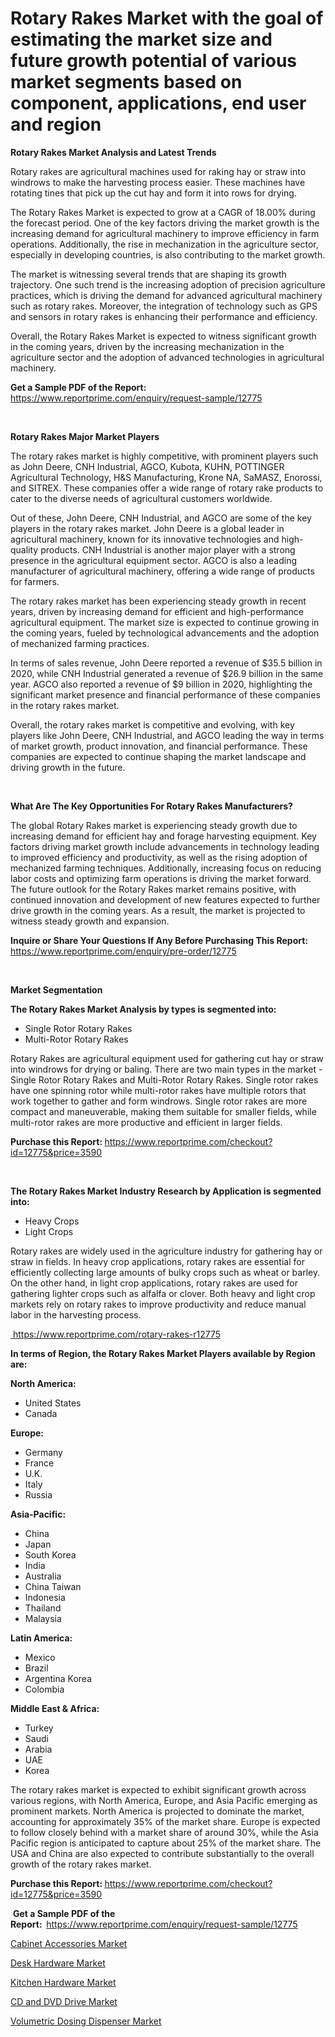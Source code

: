 <p><h1>Rotary Rakes Market with the goal of estimating the market size and future growth potential of various market segments based on component, applications, end user and region</h1></p><p><strong>Rotary Rakes Market Analysis and Latest Trends</strong></p>
<p><p>Rotary rakes are agricultural machines used for raking hay or straw into windrows to make the harvesting process easier. These machines have rotating tines that pick up the cut hay and form it into rows for drying.</p><p>The Rotary Rakes Market is expected to grow at a CAGR of 18.00% during the forecast period. One of the key factors driving the market growth is the increasing demand for agricultural machinery to improve efficiency in farm operations. Additionally, the rise in mechanization in the agriculture sector, especially in developing countries, is also contributing to the market growth.</p><p>The market is witnessing several trends that are shaping its growth trajectory. One such trend is the increasing adoption of precision agriculture practices, which is driving the demand for advanced agricultural machinery such as rotary rakes. Moreover, the integration of technology such as GPS and sensors in rotary rakes is enhancing their performance and efficiency.</p><p>Overall, the Rotary Rakes Market is expected to witness significant growth in the coming years, driven by the increasing mechanization in the agriculture sector and the adoption of advanced technologies in agricultural machinery.</p></p>
<p><strong>Get a Sample PDF of the Report:&nbsp;</strong> <a href="https://www.reportprime.com/enquiry/request-sample/12775">https://www.reportprime.com/enquiry/request-sample/12775</a></p>
<p>&nbsp;</p>
<p><strong>Rotary Rakes Major Market Players</strong></p>
<p><p>The rotary rakes market is highly competitive, with prominent players such as John Deere, CNH Industrial, AGCO, Kubota, KUHN, POTTINGER Agricultural Technology, H&S Manufacturing, Krone NA, SaMASZ, Enorossi, and SITREX. These companies offer a wide range of rotary rake products to cater to the diverse needs of agricultural customers worldwide.</p><p>Out of these, John Deere, CNH Industrial, and AGCO are some of the key players in the rotary rakes market. John Deere is a global leader in agricultural machinery, known for its innovative technologies and high-quality products. CNH Industrial is another major player with a strong presence in the agricultural equipment sector. AGCO is also a leading manufacturer of agricultural machinery, offering a wide range of products for farmers.</p><p>The rotary rakes market has been experiencing steady growth in recent years, driven by increasing demand for efficient and high-performance agricultural equipment. The market size is expected to continue growing in the coming years, fueled by technological advancements and the adoption of mechanized farming practices.</p><p>In terms of sales revenue, John Deere reported a revenue of $35.5 billion in 2020, while CNH Industrial generated a revenue of $26.9 billion in the same year. AGCO also reported a revenue of $9 billion in 2020, highlighting the significant market presence and financial performance of these companies in the rotary rakes market.</p><p>Overall, the rotary rakes market is competitive and evolving, with key players like John Deere, CNH Industrial, and AGCO leading the way in terms of market growth, product innovation, and financial performance. These companies are expected to continue shaping the market landscape and driving growth in the future.</p></p>
<p>&nbsp;</p>
<p><strong>What Are The Key Opportunities For Rotary Rakes Manufacturers?</strong></p>
<p><p>The global Rotary Rakes market is experiencing steady growth due to increasing demand for efficient hay and forage harvesting equipment. Key factors driving market growth include advancements in technology leading to improved efficiency and productivity, as well as the rising adoption of mechanized farming techniques. Additionally, increasing focus on reducing labor costs and optimizing farm operations is driving the market forward. The future outlook for the Rotary Rakes market remains positive, with continued innovation and development of new features expected to further drive growth in the coming years. As a result, the market is projected to witness steady growth and expansion.</p></p>
<p><strong>Inquire or Share Your Questions If Any Before Purchasing This Report:</strong> <a href="https://www.reportprime.com/enquiry/pre-order/12775">https://www.reportprime.com/enquiry/pre-order/12775</a></p>
<p>&nbsp;</p>
<p><strong>Market Segmentation</strong></p>
<p><strong>The Rotary Rakes Market Analysis by types is segmented into:</strong></p>
<p><ul><li>Single Rotor Rotary Rakes</li><li>Multi-Rotor Rotary Rakes</li></ul></p>
<p><p>Rotary Rakes are agricultural equipment used for gathering cut hay or straw into windrows for drying or baling. There are two main types in the market - Single Rotor Rotary Rakes and Multi-Rotor Rotary Rakes. Single rotor rakes have one spinning rotor while multi-rotor rakes have multiple rotors that work together to gather and form windrows. Single rotor rakes are more compact and maneuverable, making them suitable for smaller fields, while multi-rotor rakes are more productive and efficient in larger fields.</p></p>
<p><strong>Purchase this Report:&nbsp;</strong><a href="https://www.reportprime.com/checkout?id=12775&price=3590">https://www.reportprime.com/checkout?id=12775&price=3590</a></p>
<p>&nbsp;</p>
<p><strong>The Rotary Rakes Market Industry Research by Application is segmented into:</strong></p>
<p><ul><li>Heavy Crops</li><li>Light Crops</li></ul></p>
<p><p>Rotary rakes are widely used in the agriculture industry for gathering hay or straw in fields. In heavy crop applications, rotary rakes are essential for efficiently collecting large amounts of bulky crops such as wheat or barley. On the other hand, in light crop applications, rotary rakes are used for gathering lighter crops such as alfalfa or clover. Both heavy and light crop markets rely on rotary rakes to improve productivity and reduce manual labor in the harvesting process.</p></p>
<p><a href="https://www.reportprime.com/rotary-rakes-r12775">&nbsp;https://www.reportprime.com/rotary-rakes-r12775</a></p>
<p><strong>In terms of Region, the Rotary Rakes Market Players available by Region are:</strong></p>
<p>
    <p> <strong> North America: </strong>
        <ul>
            <li>United States</li>
            <li>Canada</li>
        </ul>
        </p> 
    <p> <strong> Europe: </strong>
        <ul>
            <li>Germany</li>
            <li>France</li>
            <li>U.K.</li>
            <li>Italy</li>
            <li>Russia</li>
        </ul>
        </p> 
    <p> <strong> Asia-Pacific: </strong>
        <ul>
            <li>China</li>
            <li>Japan</li>
            <li>South Korea</li>
            <li>India</li>
            <li>Australia</li>
            <li>China Taiwan</li>
            <li>Indonesia</li>
            <li>Thailand</li>
            <li>Malaysia</li>
        </ul>
        </p> 
    <p> <strong> Latin America: </strong>
        <ul>
            <li>Mexico</li>
            <li>Brazil</li>
            <li>Argentina Korea</li>
            <li>Colombia</li>
        </ul>
        </p> 
    <p> <strong> Middle East & Africa: </strong>
        <ul>
            <li>Turkey</li>
            <li>Saudi</li>
            <li>Arabia</li>
            <li>UAE</li>
            <li>Korea</li>
        </ul>
    </p>
    </p>
<p><p>The rotary rakes market is expected to exhibit significant growth across various regions, with North America, Europe, and Asia Pacific emerging as prominent markets. North America is projected to dominate the market, accounting for approximately 35% of the market share. Europe is expected to follow closely behind with a market share of around 30%, while the Asia Pacific region is anticipated to capture about 25% of the market share. The USA and China are also expected to contribute substantially to the overall growth of the rotary rakes market.</p></p>
<p><strong>Purchase this Report: </strong><a href="https://www.reportprime.com/checkout?id=12775&price=3590">https://www.reportprime.com/checkout?id=12775&price=3590</a></p>
<p>&nbsp;<strong>Get a Sample PDF of the Report:&nbsp;&nbsp;</strong><a href="https://www.reportprime.com/enquiry/request-sample/12775">https://www.reportprime.com/enquiry/request-sample/12775</a></p>
<p><strong></strong></p>
<p><p><a href="https://github.com/graysonwolfe1913/Market-Research-Report-List-1/blob/main/cabinet-accessories-market.md">Cabinet Accessories Market</a></p><p><a href="https://github.com/sydneyHaley871/Market-Research-Report-List-1/blob/main/desk-hardware-market.md">Desk Hardware Market</a></p><p><a href="https://github.com/seamusocallaghan/Market-Research-Report-List-1/blob/main/kitchen-hardware-market.md">Kitchen Hardware Market</a></p><p><a href="https://www.linkedin.com/pulse/cd-dvd-drive-market-forecasts-trends-impact-analysis-2024-2031-tcs2c?trackingId=ZA8i2GeNT2SMVB8%2B2QPVGg%3D%3D">CD and DVD Drive Market</a></p><p><a href="https://github.com/lnamivez37/Market-Research-Report-List-1/blob/main/volumetric-dosing-dispenser-market.md">Volumetric Dosing Dispenser Market</a></p></p>